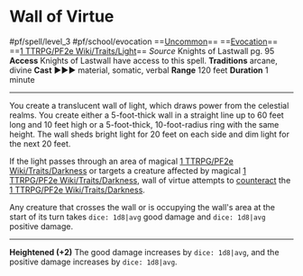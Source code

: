 # Wall of Virtue
#pf/spell/level_3  #pf/school/evocation 
==[Uncommon](../../../Traits/Uncommon.md)== ==[Evocation](../../../Traits/Evocation.md)== ==[1 TTRPG/PF2e Wiki/Traits/Light](1%20TTRPG/PF2e%20Wiki/Traits/Light)==
*Source* Knights of Lastwall pg. 95
**Access** Knights of Lastwall have access to this spell.
**Traditions** arcane, divine
**Cast** ►►► material, somatic, verbal
**Range** 120 feet
**Duration** 1 minute

---
You create a translucent wall of light, which draws power from the celestial realms. You create either a 5-foot-thick wall in a straight line up to 60 feet long and 10 feet high or a 5-foot-thick, 10-foot-radius ring with the same height. The wall sheds bright light for 20 feet on each side and dim light for the next 20 feet.

If the light passes through an area of magical [1 TTRPG/PF2e Wiki/Traits/Darkness](1%20TTRPG/PF2e%20Wiki/Traits/Darkness) or targets a creature affected by magical [1 TTRPG/PF2e Wiki/Traits/Darkness](1%20TTRPG/PF2e%20Wiki/Traits/Darkness), wall of virtue attempts to [counteract](../../../Rules/Counteracting.md) the [1 TTRPG/PF2e Wiki/Traits/Darkness](1%20TTRPG/PF2e%20Wiki/Traits/Darkness).

Any creature that crosses the wall or is occupying the wall's area at the start of its turn takes `dice: 1d8|avg` good damage and `dice: 1d8|avg` positive damage.

<hr>

**Heightened (+2)** The good damage increases by `dice: 1d8|avg`, and the positive damage increases by `dice: 1d8|avg`.